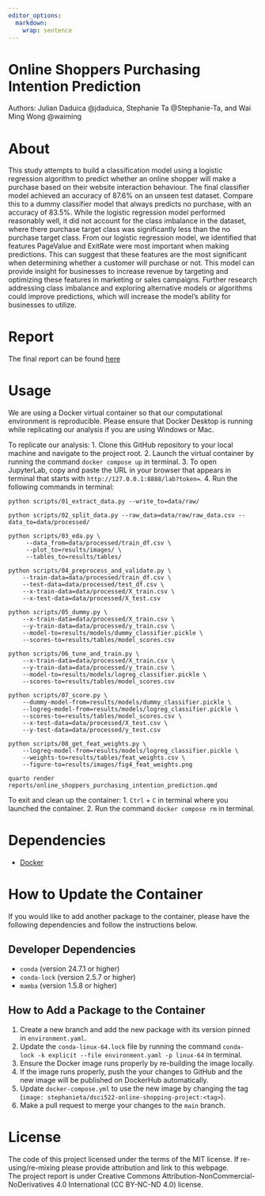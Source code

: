 ```yaml
---
editor_options: 
  markdown: 
    wrap: sentence
---
```


# Online Shoppers Purchasing Intention Prediction

Authors: Julian Daduica @jdaduica, Stephanie Ta @Stephanie-Ta, and Wai Ming Wong @waiming

# About

This study attempts to build a classification model using a logistic regression algorithm to predict whether an online shopper will make a purchase based on their website interaction behaviour.
The final classifier model achieved an accuracy of 87.6% on an unseen test dataset.
Compare this to a dummy classifier model that always predicts no purchase, with an accuracy of 83.5%.
While the logistic regression model performed reasonably well, it did not account for the class imbalance in the dataset, where there purchase target class was significantly less than the no purchase target class.
From our logistic regression model, we identified that features PageValue and ExitRate were most important when making predictions.
This can suggest that these features are the most significant when determining whether a customer will purchase or not.
This model can provide insight for businesses to increase revenue by targeting and optimizing these features in marketing or sales campaigns.
Further research addressing class imbalance and exploring alternative models or algorithms could improve predictions, which will increase the model’s ability for businesses to utilize.

# Report

The final report can be found [here](https://ubc-mds.github.io/Online-Shoppers-Purchasing-Intention-Prediction/reports/online_shoppers_purchasing_intention_prediction.html)

# Usage

We are using a Docker virtual container so that our computational environment is reproducible.
Please ensure that Docker Desktop is running while replicating our analysis if you are using Windows or Mac.

To replicate our analysis: 1.
Clone this GitHub repository to your local machine and navigate to the project root.
2.
Launch the virtual container by running the command `docker compose up` in terminal.
3.
To open JupyterLab, copy and paste the URL in your browser that appears in terminal that starts with `http://127.0.0.1:8888/lab?token=`.
4.
Run the following commands in terminal:

```         
python scripts/01_extract_data.py --write_to=data/raw/

python scripts/02_split_data.py --raw_data=data/raw/raw_data.csv --data_to=data/processed/

python scripts/03_eda.py \
     --data_from=data/processed/train_df.csv \
     --plot_to=results/images/ \
     --tables_to=results/tables/

python scripts/04_preprocess_and_validate.py \
    --train-data=data/processed/train_df.csv \
    --test-data=data/processed/test_df.csv \
    --x-train-data=data/processed/X_train.csv \
    --x-test-data=data/processed/X_test.csv

python scripts/05_dummy.py \
    --x-train-data=data/processed/X_train.csv \
    --y-train-data=data/processed/y_train.csv \
    --model-to=results/models/dummy_classifier.pickle \
    --scores-to=results/tables/model_scores.csv

python scripts/06_tune_and_train.py \
    --x-train-data=data/processed/X_train.csv \
    --y-train-data=data/processed/y_train.csv \
    --model-to=results/models/logreg_classifier.pickle \
    --scores-to=results/tables/model_scores.csv

python scripts/07_score.py \
    --dummy-model-from=results/models/dummy_classifier.pickle \
    --logreg-model-from=results/models/logreg_classifier.pickle \
    --scores-to=results/tables/model_scores.csv \
    --x-test-data=data/processed/X_test.csv \
    --y-test-data=data/processed/y_test.csv

python scripts/08_get_feat_weights.py \
    --logreg-model-from=results/models/logreg_classifier.pickle \
    --weights-to=results/tables/feat_weights.csv \
    --figure-to=results/images/fig4_feat_weights.png

quarto render reports/online_shoppers_purchasing_intention_prediction.qmd
```

To exit and clean up the container: 1.
`Ctrl` + `C` in terminal where you launched the container.
2.
Run the command `docker compose rm` in terminal.

# Dependencies

-   [Docker](https://www.docker.com/)

# How to Update the Container

If you would like to add another package to the container, please have the following dependencies and follow the instructions below.

## Developer Dependencies

-   `conda` (version 24.7.1 or higher)
-   `conda-lock` (version 2.5.7 or higher)
-   `mamba` (version 1.5.8 or higher)

## How to Add a Package to the Container

1.  Create a new branch and add the new package with its version pinned in `environment.yaml`.
2.  Update the `conda-linux-64.lock` file by running the command `conda-lock -k explicit --file environment.yaml -p linux-64` in terminal.
3.  Ensure the Docker image runs properly by re-building the image locally.
4.  If the image runs properly, push the your changes to GitHub and the new image will be published on DockerHub automatically.
5.  Update `docker-compose.yml` to use the new image by changing the tag (`image: stephanieta/dsci522-online-shopping-project:<tag>`).
6.  Make a pull request to merge your changes to the `main` branch.

# License

The code of this project licensed under the terms of the MIT license.
If re-using/re-mixing please provide attribution and link to this webpage.\
The project report is under Creative Commons Attribution-NonCommercial-NoDerivatives 4.0 International (CC BY-NC-ND 4.0) license.
